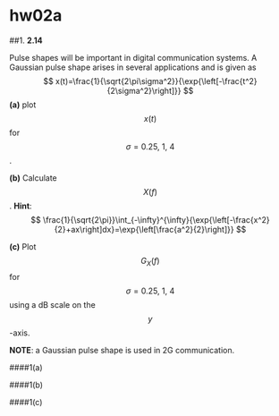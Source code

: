 # hw02a

##1.
**2.14**

Pulse shapes will be important in digital communication systems.  A Gaussian pulse shape arises in several applications and is given as
$$
x(t)=\frac{1}{\sqrt{2\pi\sigma^2}}{\exp{\left[-\frac{t^2}{2\sigma^2}\right]}}
$$
**(a)** plot $$x(t)$$ for $$\sigma=0.25,\:1,\:4$$.

**(b)** Calculate $$X(f)$$.
**Hint**:
$$
\frac{1}{\sqrt{2\pi}}\int_{-\infty}^{\infty}{\exp{\left[-\frac{x^2}{2}+ax\right]dx}=\exp{\left[\frac{a^2}{2}\right]}}
$$

**(c)** Plot $$G_X(f)$$ for $$\sigma=0.25,\:1,\:4$$ using a dB scale on the $$y$$-axis.

**NOTE**:  a Gaussian pulse shape is used in 2G communication.


####1(a)


####1(b)


####1(c)
